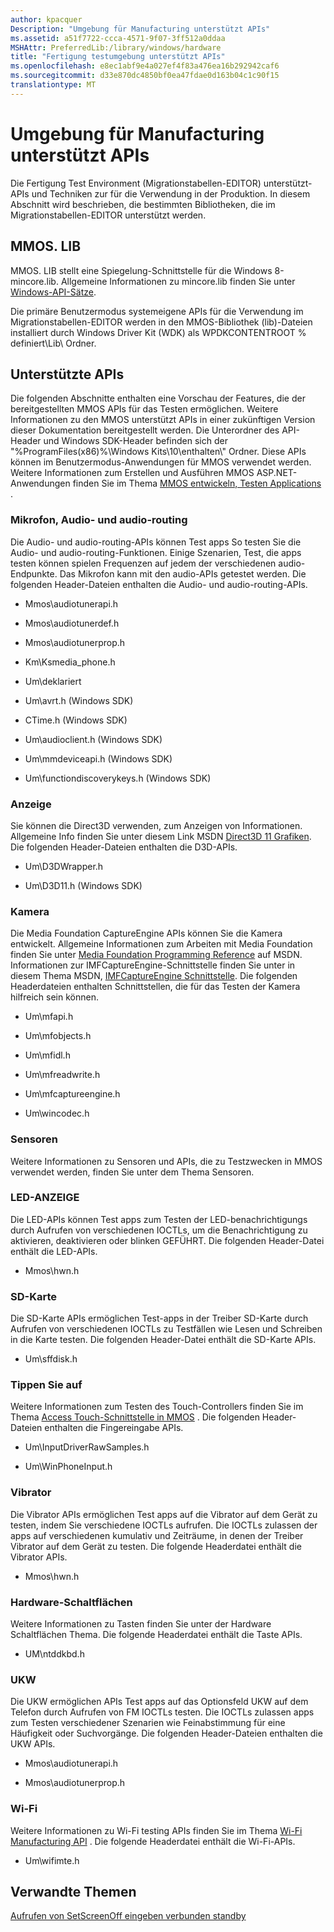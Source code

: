 ```yaml
---
author: kpacquer
Description: "Umgebung für Manufacturing unterstützt APIs"
ms.assetid: a51f7722-ccca-4571-9f07-3ff512a0ddaa
MSHAttr: PreferredLib:/library/windows/hardware
title: "Fertigung testumgebung unterstützt APIs"
ms.openlocfilehash: e8ec1abf9e4a027ef4f83a476ea16b292942caf6
ms.sourcegitcommit: d33e870dc4850bf0ea47fdae0d163b04c1c90f15
translationtype: MT
---
```

# <a name="manufacturing-test-environment-supported-apis"></a>Umgebung für Manufacturing unterstützt APIs


Die Fertigung Test Environment (Migrationstabellen-EDITOR) unterstützt-APIs und Techniken zur für die Verwendung in der Produktion. In diesem Abschnitt wird beschrieben, die bestimmten Bibliotheken, die im Migrationstabellen-EDITOR unterstützt werden.

## <a name="span-idmmoslibspanspan-idmmoslibspanmmoslib"></a><span id="mmos.lib"></span><span id="MMOS.LIB"></span>MMOS. LIB


MMOS. LIB stellt eine Spiegelung-Schnittstelle für die Windows 8-mincore.lib. Allgemeine Informationen zu mincore.lib finden Sie unter [Windows-API-Sätze](http://msdn.microsoft.com/library/windows/desktop/Hh802935.aspx).

Die primäre Benutzermodus systemeigene APIs für die Verwendung im Migrationstabellen-EDITOR werden in den MMOS-Bibliothek (lib)-Dateien installiert durch Windows Driver Kit (WDK) als WPDKCONTENTROOT % definiert\\Lib\\ Ordner.

## <a name="span-idsupportedapisspanspan-idsupportedapisspanspan-idsupportedapisspansupported-apis"></a><span id="Supported_APIs"></span><span id="supported_apis"></span><span id="SUPPORTED_APIS"></span>Unterstützte APIs


Die folgenden Abschnitte enthalten eine Vorschau der Features, die der bereitgestellten MMOS APIs für das Testen ermöglichen. Weitere Informationen zu den MMOS unterstützt APIs in einer zukünftigen Version dieser Dokumentation bereitgestellt werden. Die Unterordner des API-Header und Windows SDK-Header befinden sich der "%ProgramFiles(x86)%\\Windows Kits\\10\\enthalten\\" Ordner. Diese APIs können im Benutzermodus-Anwendungen für MMOS verwendet werden. Weitere Informationen zum Erstellen und Ausführen MMOS ASP.NET-Anwendungen finden Sie im Thema [MMOS entwickeln, Testen Applications](develop-mmos-test-applications.md) .

### <a name="span-idmicrophoneaudioandaudioroutingspanspan-idmicrophoneaudioandaudioroutingspanspan-idmicrophoneaudioandaudioroutingspanmicrophone-audio-and-audio-routing"></a><span id="Microphone__audio_and_audio_routing"></span><span id="microphone__audio_and_audio_routing"></span><span id="MICROPHONE__AUDIO_AND_AUDIO_ROUTING"></span>Mikrofon, Audio- und audio-routing

Die Audio- und audio-routing-APIs können Test apps So testen Sie die Audio- und audio-routing-Funktionen. Einige Szenarien, Test, die apps testen können spielen Frequenzen auf jedem der verschiedenen audio-Endpunkte. Das Mikrofon kann mit den audio-APIs getestet werden. Die folgenden Header-Dateien enthalten die Audio- und audio-routing-APIs.

-   Mmos\\audiotunerapi.h

-   Mmos\\audiotunerdef.h

-   Mmos\\audiotunerprop.h

-   Km\\Ksmedia\_phone.h

-   Um\\deklariert

-   Um\\avrt.h (Windows SDK)

-   CTime.h (Windows SDK)

-   Um\\audioclient.h (Windows SDK)

-   Um\\mmdeviceapi.h (Windows SDK)

-   Um\\functiondiscoverykeys.h (Windows SDK)

### <a name="span-iddisplayspanspan-iddisplayspanspan-iddisplayspandisplay"></a><span id="Display"></span><span id="display"></span><span id="DISPLAY"></span>Anzeige

Sie können die Direct3D verwenden, zum Anzeigen von Informationen. Allgemeine Info finden Sie unter diesem Link MSDN [Direct3D 11 Grafiken](http://msdn.microsoft.com/library/windows/desktop/ff476080.aspx). Die folgenden Header-Dateien enthalten die D3D-APIs.

-   Um\\D3DWrapper.h

-   Um\\D3D11.h (Windows SDK)

### <a name="span-idcameraspanspan-idcameraspanspan-idcameraspancamera"></a><span id="Camera"></span><span id="camera"></span><span id="CAMERA"></span>Kamera

Die Media Foundation CaptureEngine APIs können Sie die Kamera entwickelt. Allgemeine Informationen zum Arbeiten mit Media Foundation finden Sie unter [Media Foundation Programming Reference](http://msdn.microsoft.com/library/windows/desktop/ms704847.aspx) auf MSDN. Informationen zur IMFCaptureEngine-Schnittstelle finden Sie unter in diesem Thema MSDN, [IMFCaptureEngine Schnittstelle](http://msdn.microsoft.com/library/windows/desktop/hh447846.aspx). Die folgenden Headerdateien enthalten Schnittstellen, die für das Testen der Kamera hilfreich sein können.

-   Um\\mfapi.h

-   Um\\mfobjects.h

-   Um\\mfidl.h

-   Um\\mfreadwrite.h

-   Um\\mfcaptureengine.h

-   Um\\wincodec.h

### <a name="span-idsensorsspanspan-idsensorsspanspan-idsensorsspansensors"></a><span id="Sensors"></span><span id="sensors"></span><span id="SENSORS"></span>Sensoren

Weitere Informationen zu Sensoren und APIs, die zu Testzwecken in MMOS verwendet werden, finden Sie unter dem Thema Sensoren.

### <a name="span-idledspanspan-idledspanled"></a><span id="LED"></span><span id="led"></span>LED-ANZEIGE

Die LED-APIs können Test apps zum Testen der LED-benachrichtigungs durch Aufrufen von verschiedenen IOCTLs, um die Benachrichtigung zu aktivieren, deaktivieren oder blinken GEFÜHRT. Die folgenden Header-Datei enthält die LED-APIs.

-   Mmos\\hwn.h

### <a name="span-idsdcardspanspan-idsdcardspanspan-idsdcardspansd-card"></a><span id="SD_Card"></span><span id="sd_card"></span><span id="SD_CARD"></span>SD-Karte

Die SD-Karte APIs ermöglichen Test-apps in der Treiber SD-Karte durch Aufrufen von verschiedenen IOCTLs zu Testfällen wie Lesen und Schreiben in die Karte testen. Die folgenden Header-Datei enthält die SD-Karte APIs.

-   Um\\sffdisk.h

### <a name="span-idtouchspanspan-idtouchspanspan-idtouchspantouch"></a><span id="Touch"></span><span id="touch"></span><span id="TOUCH"></span>Tippen Sie auf

Weitere Informationen zum Testen des Touch-Controllers finden Sie im Thema [Access Touch-Schnittstelle in MMOS](access-the-touch-interface-in-mmos.md) . Die folgenden Header-Dateien enthalten die Fingereingabe APIs.

-   Um\\InputDriverRawSamples.h

-   Um\\WinPhoneInput.h

### <a name="span-idvibratorspanspan-idvibratorspanspan-idvibratorspanvibrator"></a><span id="Vibrator"></span><span id="vibrator"></span><span id="VIBRATOR"></span>Vibrator

Die Vibrator APIs ermöglichen Test apps auf die Vibrator auf dem Gerät zu testen, indem Sie verschiedene IOCTLs aufrufen. Die IOCTLs zulassen der apps auf verschiedenen kumulativ und Zeiträume, in denen der Treiber Vibrator auf dem Gerät zu testen. Die folgende Headerdatei enthält die Vibrator APIs.

-   Mmos\\hwn.h

### <a name="span-idhardwarebuttonsspanspan-idhardwarebuttonsspanspan-idhardwarebuttonsspanhardware-buttons"></a><span id="Hardware_buttons"></span><span id="hardware_buttons"></span><span id="HARDWARE_BUTTONS"></span>Hardware-Schaltflächen

Weitere Informationen zu Tasten finden Sie unter der Hardware Schaltflächen Thema. Die folgende Headerdatei enthält die Taste APIs.

-   UM\\ntddkbd.h

### <a name="span-idfmradiospanspan-idfmradiospanspan-idfmradiospanfm-radio"></a><span id="FM_radio"></span><span id="fm_radio"></span><span id="FM_RADIO"></span>UKW

Die UKW ermöglichen APIs Test apps auf das Optionsfeld UKW auf dem Telefon durch Aufrufen von FM IOCTLs testen. Die IOCTLs zulassen apps zum Testen verschiedener Szenarien wie Feinabstimmung für eine Häufigkeit oder Suchvorgänge. Die folgenden Header-Dateien enthalten die UKW APIs.

-   Mmos\\audiotunerapi.h

-   Mmos\\audiotunerprop.h

### <a name="span-idwi-fispanspan-idwi-fispanspan-idwi-fispanwi-fi"></a><span id="Wi-Fi"></span><span id="wi-fi"></span><span id="WI-FI"></span>Wi-Fi

Weitere Informationen zu Wi-Fi testing APIs finden Sie im Thema [Wi-Fi Manufacturing API](wi-fi-manufacturing-api.md) . Die folgende Headerdatei enthält die Wi-Fi-APIs.

-   Um\\wifimte.h

## <a name="span-idrelatedtopicsspanrelated-topics"></a><span id="related_topics"></span>Verwandte Themen


[Aufrufen von SetScreenOff eingeben verbunden standby](calling-setscreenoff-to-enter-connected-standby.md)

 

 







